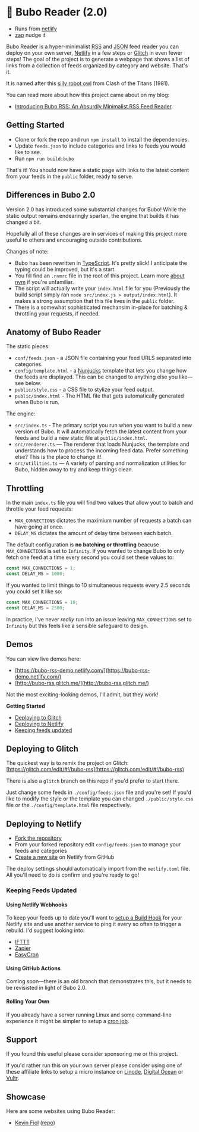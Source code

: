 

# 🦉 Bubo Reader (2.0)

* Runs from [netlify](https://app.netlify.com/sites/feed42/deploys?filter=main)
* [zap](https://zapier.com/app/zaps) nudge it

Bubo Reader is a hyper-minimalist <acronym title="Really Simple Syndication">RSS</acronym> and <acronym title="JavaScript Object Notation">JSON</acronym> feed reader you can deploy on your own server, [Netlify](https://netlify.com) in a few steps or [Glitch](https://glitch.com) in even fewer steps! The goal of the project is to generate a webpage that shows a list of links from a collection of feeds organized by category and website. That's it.

It is named after this [silly robot owl](https://www.youtube.com/watch?v=MYSeCfo9-NI) from Clash of the Titans (1981).

You can read more about how this project came about on my blog:  
- [Introducing Bubo RSS: An Absurdly Minimalist RSS Feed Reader](https://george.mand.is/2019/11/introducing-bubo-rss-an-absurdly-minimalist-rss-feed-reader/).


## Getting Started

- Clone or fork the repo and run  `npm install` to install the dependencies.
- Update `feeds.json` to include categories and links to feeds you would like to see.
- Run `npm run build:bubo`

That's it! You should now have a static page with links to the latest content from your feeds in the `public` folder, ready to serve.

## Differences in Bubo 2.0

Version 2.0 has introduced some substantial changes for Bubo! While the static output remains endearingly spartan, the engine that builds it has changed a bit.

Hopefully all of these changes are in services of making this project more useful to others and encouraging outside contributions.

Changes of note:

- Bubo has been rewritten in [TypeScript](https://www.typescriptlang.org/). It's pretty slick! I anticipate the typing could be improved, but it's a start.
- You fill find an `.nvmrc` file in the root of this project. Learn more [about nvm](https://github.com/nvm-sh/nvm) if you're unfamiliar.
- The script will actually write your `index.html` file for you (Previously the build script simply ran `node src/index.js > output/index.html`). It makes a strong assumption that this file lives in the `public` folder.
- There is a somewhat sophisticated mechansim in-place for batching & throttling your requests, if needed.
## Anatomy of Bubo Reader

The static pieces:

- `conf/feeds.json` - a JSON file containing your feed URLS separated into categories.
- `config/template.html` - a [Nunjucks](https://mozilla.github.io/nunjucks/) template that lets you change how the feeds are displayed. This can be changed to anything else you like— see below.
- `public/style.css` - a CSS file to stylize your feed output.
- `public/index.html` - The HTML file that gets automatically generated when Bubo is run.

The engine:

- `src/index.ts` - The primary script you run when you want to build a new version of Bubo. It will automatically fetch the latest content from your feeds and build a new static file at `public/index.html`.
- `src/renderer.ts` — The renderer that loads Nunjucks, the template and understands how to process the incoming feed data. Prefer something else? This is the place to change it!
- `src/utilities.ts` — A variety of parsing and normalization utilities for Bubo, hidden away to try and keep things clean.

## Throttling

In the main `index.ts` file you will find two values that allow yout to batch and throttle your feed requests:

- `MAX_CONNECTIONS` dictates the maximium number of requests a batch can have going at once.
- `DELAY_MS` dictates the amount of delay time between each batch.

The default configuration is **no batching or throttling** beacuse `MAX_CONNECTIONS` is set to `Infinity`. If you wanted to change Bubo to only fetch one feed at a time every second you could set these values to:

```javascript
const MAX_CONNECTIONS = 1;
const DELAY_MS = 1000;
```

If you wanted to limit things to 10 simultaneous requests every 2.5 seconds you could set it like so:

```javascript
const MAX_CONNECTIONS = 10;
const DELAY_MS = 2500;
```

In practice, I've never _really_ run into an issue leaving `MAX_CONNECTIONS` set to `Infinity` but this feels like a sensible safeguard to design.
## Demos

You can view live demos here:

- [https://bubo-rss-demo.netlify.com/](https://bubo-rss-demo.netlify.com/)
- [http://bubo-rss.glitch.me/](http://bubo-rss.glitch.me/)

Not the most exciting-looking demos, I'll admit, but they work!

**Getting Started**

- [Deploying to Glitch](#glitch)
- [Deploying to Netlify](#netlify)
- [Keeping feeds updated](#updated)

<a id="glitch"></a>
## Deploying to Glitch

The quickest way is to remix the project on Glitch:
[https://glitch.com/edit/#!/bubo-rss](https://glitch.com/edit/#!/bubo-rss)

There is also a `glitch` branch on this repo if you'd prefer to start there.

Just change some feeds in `./config/feeds.json` file and you're set! If you'd like to modify the style or the template you can changed `./public/style.css` file or the `./config/template.html` file respectively.

<a id="netlify"></a>
## Deploying to Netlify

- [Fork the repository](https://github.com/georgemandis/bubo-rss/fork)
- From your forked repository edit `config/feeds.json` to manage your feeds and categories
- [Create a new site](https://app.netlify.com/start) on Netlify from GitHub

The deploy settings should automatically import from the `netlify.toml` file. All you'll need to do is confirm and you're ready to go!

<a id="updated"></a>
### Keeping Feeds Updated

#### Using Netlify Webhooks

To keep your feeds up to date you'll want to [setup a Build Hook](https://www.netlify.com/docs/webhooks/#incoming-webhooks) for your Netlify site and use another service to ping it every so often to trigger a rebuild. I'd suggest looking into:

- [IFTTT](https://ifttt.com/)
- [Zapier](https://zapier.com/)
- [EasyCron](https://www.easycron.com/)

#### Using GitHub Actions

Coming soon—there is an old branch that demonstrates this, but it needs to be revisisted in light of Bubo 2.0.

#### Rolling Your Own

If you already have a server running Linux and some command-line experience it might be simpler to setup a [cron job](https://en.wikipedia.org/wiki/Cron).

## Support

If you found this useful please consider sponsoring me or this project. 

If you'd rather run this on your own server please consider using one of these affiliate links to setup a micro instance on [Linode](https://www.linode.com/?r=8729957ab02b50a695dcea12a5ca55570979d8b9), [Digital Ocean](https://m.do.co/c/31f58d367777) or [Vultr](https://www.vultr.com/?ref=8403978).

## Showcase

Here are some websites using Bubo Reader:
- [Kevin Fiol](https://kevinfiol.com/reader/) ([repo](https://github.com/kevinfiol/reader))

